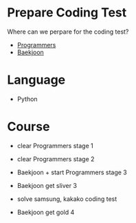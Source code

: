 # Prepare Coding Test

Where can we perpare for the coding test?

- [Programmers]
- [Baekjoon]

# Language
- Python


# Course
- clear Programmers stage 1

- clear Programmers stage 2

- Baekjoon + start Programmers stage 3

- Baekjoon get sliver 3

- solve samsung, kakako coding test

- Baekjoon get gold 4



[Programmers]: <https://programmers.co.kr/>
[Baekjoon]: <https://www.acmicpc.net/>
